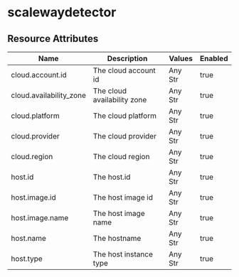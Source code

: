 [comment]: <> (Code generated by mdatagen. DO NOT EDIT.)

# scalewaydetector

## Resource Attributes

| Name | Description | Values | Enabled |
| ---- | ----------- | ------ | ------- |
| cloud.account.id | The cloud account id | Any Str | true |
| cloud.availability_zone | The cloud availability zone | Any Str | true |
| cloud.platform | The cloud platform | Any Str | true |
| cloud.provider | The cloud provider | Any Str | true |
| cloud.region | The cloud region | Any Str | true |
| host.id | The host.id | Any Str | true |
| host.image.id | The host image id | Any Str | true |
| host.image.name | The host image name | Any Str | true |
| host.name | The hostname | Any Str | true |
| host.type | The host instance type | Any Str | true |
